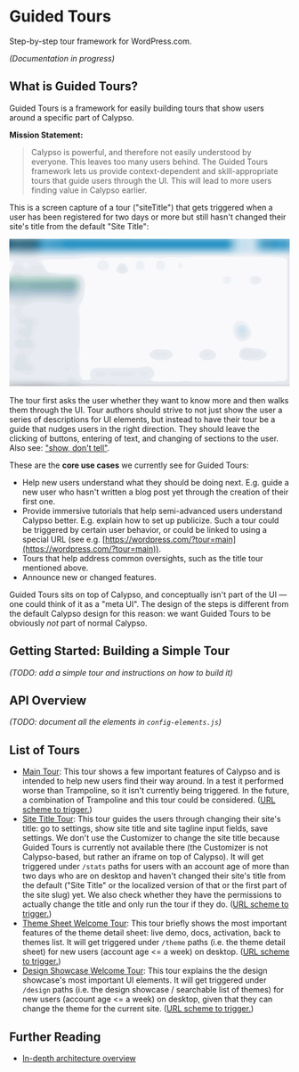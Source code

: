 # Guided Tours

Step-by-step tour framework for WordPress.com.

_(Documentation in progress)_

## What is Guided Tours? 

Guided Tours is a framework for easily building tours that show users around a specific part of Calypso. 

**Mission Statement:**

> Calypso is powerful, and therefore not easily understood by everyone.
This leaves too many users behind.
The Guided Tours framework lets us provide context-dependent and skill-appropriate tours that guide users through the UI.
This will lead to more users finding value in Calypso earlier.

This is a screen capture of a tour ("siteTitle") that gets triggered when a user has been registered for two days or more but still hasn't changed their site's title from the default "Site Title":

![GIF of the `main` tour](docs/img/tour-site-title.gif)

The tour first asks the user whether they want to know more and then walks them through the UI. Tour authors should strive to not just show the user a series of descriptions for UI elements, but instead to have their tour be a guide that nudges users in the right direction. They should leave the clicking of buttons, entering of text, and changing of sections to the user. Also see: ["show, don't tell"](https://en.wikipedia.org/wiki/Show,_don't_tell). 

These are the **core use cases** we currently see for Guided Tours:

- Help new users understand what they should be doing next. E.g. guide a new user who hasn't written a blog post yet through the creation of their first one. 
- Provide immersive tutorials that help semi-advanced users understand Calypso better. E.g. explain how to set up publicize. Such a tour could be triggered by certain user behavior, or could be linked to using a special URL (see e.g. [https://wordpress.com/?tour=main](https://wordpress.com/?tour=main)). 
- Tours that help address common oversights, such as the title tour mentioned above. 
- Announce new or changed features. 

Guided Tours sits on top of Calypso, and conceptually isn't part of the UI — one could think of it as a "meta UI". The design of the steps is different from the default Calypso design for this reason: we want Guided Tours to be obviously *not* part of normal Calypso. 

## Getting Started: Building a Simple Tour

_(TODO: add a simple tour and instructions on how to build it)_

## API Overview

_(TODO: document all the elements in `config-elements.js`)_

## List of Tours

- [Main Tour](tours/main-tour.js): This tour shows a few important features of Calypso and is intended to help new users find their way around. In a test it performed worse than Trampoline, so it isn't currently being triggered. In the future, a combination of Trampoline and this tour could be considered. ([URL scheme to trigger.](https://wordpress.com/?tour=main))
- [Site Title Tour](tours/site-title-tour.js): This tour guides the users through changing their site's title: go to settings, show site title and site tagline input fields, save settings. We don't use the Customizer to change the site title because Guided Tours is currently not available there (the Customizer is not Calypso-based, but rather an iframe on top of Calypso). It will get triggered under `/stats` paths for users with an account age of more than two days who are on desktop and haven't changed their site's title from the default ("Site Title" or the localized version of that or the first part of the site slug) yet. We also check whether they have the permissions to actually change the title and only run the tour if they do. ([URL scheme to trigger.](https://wordpress.com/stats/day/SITE_SLUG_HERE?tour=siteTitle))
- [Theme Sheet Welcome Tour](tours/theme-sheet-welcome-tour.js): This tour briefly shows the most important features of the theme detail sheet: live demo, docs, activation, back to themes list. It will get triggered under `/theme` paths (i.e. the theme detail sheet) for new users (account age <= a week) on desktop. ([URL scheme to trigger.](https://wordpress.com/theme/twentyfifteen/SITE_SLUG_HERE?tour=themeSheetWelcomeTour))
- [Design Showcase Welcome Tour](tours/design-showcase-welcome-tour.js): This tour explains the the design showcase's most important UI elements. It will get triggered under `/design` paths (i.e. the design showcase / searchable list of themes) for new users (account age <= a week) on desktop, given that they can change the theme for the current site. ([URL scheme to trigger.](https://wordpress.com/design/SITE_SLUG_HERE?tour=designShowcaseWelcome))

## Further Reading

- [In-depth architecture overview](docs/ARCHITECTURE.md)
